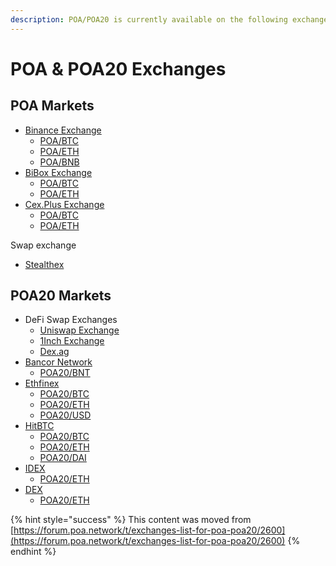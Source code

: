 ```yaml
---
description: POA/POA20 is currently available on the following exchanges.
---
```


# POA & POA20 Exchanges

## POA Markets

* [Binance Exchange](https://binance.com/)
  * [POA/BTC](https://www.binance.com/en/trade/POA_BTC)
  * [POA/ETH](https://www.binance.com/en/trade/POA_ETH)
  * [POA/BNB](https://www.binance.com/en/trade/POA_BNB)
* [BiBox Exchange](https://bibox.com/)
  * [POA/BTC](https://www.bibox.com/exchange?coinPair=POA_BTC)
  * [POA/ETH](https://www.bibox.com/exchange?coinPair=POA_ETH)
* [Cex.Plus Exchange](https://cex.plus/)
  * [POA/BTC](https://cex.plus/market/poa_btc)
  * [POA/ETH](https://cex.plus/market/poa_eth)

Swap exchange

* [Stealthex](https://stealthex.io/)

## POA20 Markets

* DeFi Swap Exchanges
  * [Uniswap Exchange](https://uniswap.exchange/swap)
  * [1Inch Exchange](https://1inch.exchange)
  * [Dex.ag](http://dex.ag)
* [Bancor Network](https://www.bancor.network/)
  * [POA20/BNT](https://www.bancor.network/communities/5af31ea96f1d0f00018b2c80/about)
* [Ethfinex](https://www.ethfinex.com/)
  * [POA20/BTC](https://www.ethfinex.com/t/POA:BTC)
  * [POA20/ETH](https://www.ethfinex.com/t/POA:ETH)
  * [POA20/USD](https://www.ethfinex.com/t/POA:USD)
* [HitBTC](https://hitbtc.com/)
  * [POA20/BTC](https://hitbtc.com/POA20-to-BTC)
  * [POA20/ETH](https://hitbtc.com/POA20-to-ETH)
  * [POA20/DAI](https://hitbtc.com/POA20-to-DAI)
* [IDEX](https://idex.market/eth/poa20)
  * [POA20/ETH](https://idex.market/eth/poa20)
* [DEX](https://www.dex.io/trade/POA20-ETH)
  * [POA20/ETH](https://www.dex.io/trade/POA20-ETH)

{% hint style="success" %}
This content was moved from [https://forum.poa.network/t/exchanges-list-for-poa-poa20/2600](https://forum.poa.network/t/exchanges-list-for-poa-poa20/2600)
{% endhint %}

